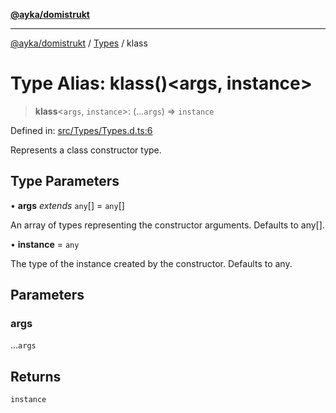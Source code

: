 [**@ayka/domistrukt**](../../../README.md)

***

[@ayka/domistrukt](../../../globals.md) / [Types](../README.md) / klass

# Type Alias: klass()\<args, instance\>

> **klass**\<`args`, `instance`\>: (...`args`) => `instance`

Defined in: [src/Types/Types.d.ts:6](https://github.com/AndreyMork/domistrukt/blob/d336ce883f586949cec0ae80ccb1b178d7aa8196/src/Types/Types.d.ts#L6)

Represents a class constructor type.

## Type Parameters

• **args** *extends* `any`[] = `any`[]

An array of types representing the constructor arguments. Defaults to any[].

• **instance** = `any`

The type of the instance created by the constructor. Defaults to any.

## Parameters

### args

...`args`

## Returns

`instance`
